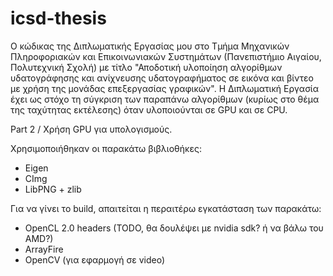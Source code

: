 # icsd-thesis
Ο κώδικας της Διπλωματικής Εργασίας μου στο Τμήμα Μηχανικών Πληροφοριακών και Επικοινωνιακών Συστημάτων (Πανεπιστήμιο Αιγαίου, Πολυτεχνική Σχολή) με τίτλο "Αποδοτική υλοποίηση αλγορίθμων υδατογράφησης και ανίχνευσης υδατογραφήματος σε εικόνα και βίντεο με χρήση της μονάδας επεξεργασίας γραφικών".
Η Διπλωματική Εργασία έχει ως στόχο τη σύγκριση των παραπάνω αλγορίθμων (κυρίως στο θέμα της ταχύτητας εκτέλεσης) όταν υλοποιούνται σε GPU και σε CPU.

Part 2 / Χρήση GPU για υπολογισμούς.

Χρησιμοποιήθηκαν οι παρακάτω βιβλιοθήκες:
- Eigen
- CImg
- LibPNG + zlib
    
Για να γίνει το build, απαιτείται η περαιτέρω εγκατάσταση των παρακάτω:
- OpenCL 2.0 headers (TODO, θα δουλέψει με nvidia sdk? ή να βάλω του AMD?)
- ArrayFire
- OpenCV (για εφαρμογή σε video)


